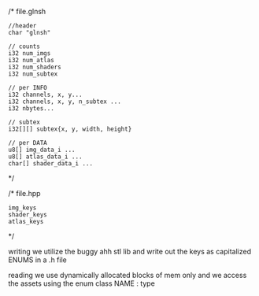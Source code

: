 /*
    file.glnsh

    //header
    char "glnsh"

    // counts
    i32 num_imgs
    i32 num_atlas
    i32 num_shaders
    i32 num_subtex

    // per INFO
    i32 channels, x, y...
    i32 channels, x, y, n_subtex ...
    i32 nbytes...
    
    // subtex
    i32[][] subtex{x, y, width, height}

    // per DATA
    u8[] img_data_i ...
    u8[] atlas_data_i ...
    char[] shader_data_i ...


*/

/*
    file.hpp

    img_keys
    shader_keys
    atlas_keys
*/

writing 
we utilize the buggy ahh stl lib and
write out the keys as capitalized ENUMS in a .h  file

reading 
we use dynamically allocated blocks of mem only and
we access the assets using the enum class NAME : type